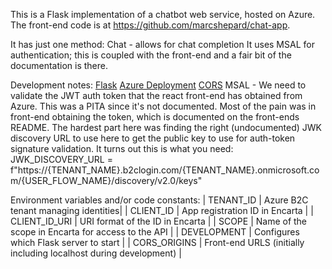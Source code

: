 This is a Flask implementation of a chatbot web service, hosted on Azure. The front-end code is at https://github.com/marcshepard/chat-app.

It has just one method: Chat - allows for chat completion
It uses MSAL for authentication; this is coupled with the front-end and a fair bit of the documentation is there.

Development notes:
[Flask](https://flask.palletsprojects.com/en/3.0.x/quickstart/)
[Azure Deployment](https://learn.microsoft.com/en-us/azure/app-service/quickstart-python)
[CORS](https://pypi.org/project/Flask-Cors)
MSAL - We need to validate the JWT auth token that the react front-end has obtained from Azure. This was a PITA since it's not documented. Most of the pain was in front-end obtaining the token, which is documented on the front-ends README. The hardest part here was finding the right (undocumented) JWK discovery URL to use here to get the public key to use for auth-token signature validation. It turns out this is what you need: JWK_DISCOVERY_URL = f"https://{TENANT_NAME}.b2clogin.com/{TENANT_NAME}.onmicrosoft.com/{USER_FLOW_NAME}/discovery/v2.0/keys"


Environment variables and/or code constants:
| TENANT_ID | Azure B2C tenant managing identities|
| CLIENT_ID | App registration ID in Encarta |
| CLIENT_ID_URI | URI format of the ID in Encarta |
| SCOPE | Name of the scope in Encarta for access to the API |
| DEVELOPMENT | Configures which Flask server to start |
| CORS_ORIGINS | Front-end URLS (initially including localhost during development) |

